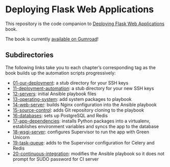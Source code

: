 # Deploying Flask Web Applications
This repository is the code companion to 
[Deploying Flask Web Applications](https://www.deploypython.com/)
book.

The book is currently [available on Gumroad](https://gumroad.com/l/WOvyt)!


## Subdirectories
The following links take you to each chapter’s corresponding tag as the
book builds up the automation scripts progressively:

* [01-our-deployment](./01-our-deployment): a stub directory for your SSH keys
* [11-deployment-automation](./11-deployment-automation): a stub directory for your new SSH keys
* [12-servers](./12-servers): initial Ansible playbook files
* [13-operating-system](./13-operating-system): add system packages to playbook
* [14-web-server](./14-web-server): builds Nginx configuration into the Ansible playbook
* [15-source-control](./15-source-control): adds Git repository cloning to the playbook
* [16-databases](./16-databases): sets up PostgreSQL and Redis
* [17-app-dependencies](./17-app-dependencies): installs Python packages into a virtualenv, establishes environment variables and syncs the app to the database
* [18-wsgi-server](./18-wsgi-server): configures Supervisor to run the app with Green Unicorn
* [19-task-queue](./19-task-queue): adds to the Supervisor configuration for Celery and Redis
* [20-continuous-integration](./20-continuous-integration): modifies the Ansible playbook so it does not prompt for SUDO password for CI server
